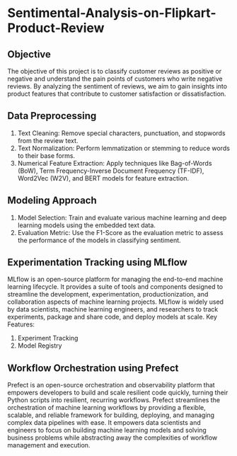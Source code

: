 # Sentimental-Analysis-on-Flipkart-Product-Review

## Objective
The objective of this project is to classify customer reviews as positive or negative and understand the pain points of customers who write negative reviews. By analyzing the sentiment of reviews, we aim to gain insights into product features that contribute to customer satisfaction or dissatisfaction.

## Data Preprocessing
1. Text Cleaning: Remove special characters, punctuation, and stopwords from the review text.
2. Text Normalization: Perform lemmatization or stemming to reduce words to their base forms.
3. Numerical Feature Extraction: Apply techniques like Bag-of-Words (BoW), Term Frequency-Inverse Document Frequency (TF-IDF), Word2Vec (W2V), and BERT models for feature extraction.

## Modeling Approach
1. Model Selection: Train and evaluate various machine learning and deep learning models using the embedded text data.
2. Evaluation Metric: Use the F1-Score as the evaluation metric to assess the performance of the models in classifying sentiment.

## Experimentation Tracking using MLflow
MLflow is an open-source platform for managing the end-to-end machine learning lifecycle. It provides a suite of tools and components designed to streamline the development, experimentation, productionization, and collaboration aspects of machine learning projects. MLflow is widely used by data scientists, machine learning engineers, and researchers to track experiments, package and share code, and deploy models at scale. 
Key Features: 
1. Experiment Tracking 
2. Model Registry

## Workflow Orchestration using Prefect
Prefect is an open-source orchestration and observability platform that empowers developers to build and scale resilient code quickly, turning their Python scripts into resilient, recurring workflows. 
Prefect streamlines the orchestration of machine learning workflows by providing a flexible, scalable, and reliable framework for building, deploying, and managing complex data pipelines with ease. It empowers data scientists and engineers to focus on building machine learning models and solving business problems while abstracting away the complexities of workflow management and execution.
